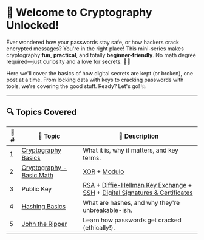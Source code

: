 # 🧠 Welcome to Cryptography Unlocked!

Ever wondered how your passwords stay safe, or how hackers crack encrypted messages? You're in the right place! This mini-series makes cryptography **fun**, **practical**, and totally **beginner-friendly**. No math degree required—just curiosity and a love for secrets. 🕵️‍♂️

Here we'll cover the basics of how digital secrets are kept (or broken), one post at a time. From locking data with keys to cracking passwords with tools, we're covering the good stuff. Ready? Let's go! 💥

---

## 🔍 Topics Covered

| 🔢 # | 🔐 Topic              | 📝 Description                                  |
|-----|------------------------|-----------------------------------------------|
| 1   | [Cryptography Basics](https://github.com/Dee-Techie/Cybersecurity-Portfolio/blob/main/Write-Ups/Cryptography_Basics.md) | What it is, why it matters, and key terms.     |
| 2   | [Cryptography - Basic Math](https://github.com/Dee-Techie/Cybersecurity-Portfolio/blob/main/Write-Ups/Crypto-Basic-Math.md)             | [XOR](https://github.com/Dee-Techie/Cybersecurity-Portfolio/blob/main/Write-Ups/Crypto-Basic-Math.md#-xor-exclusive-or-operation) + [Modulo](https://github.com/Dee-Techie/Cybersecurity-Portfolio/blob/main/Write-Ups/Crypto-Basic-Math.md#-modulo-operation) |
| 3   | Public Key           | [RSA](https://github.com/Dee-Techie/Cybersecurity-Portfolio/blob/main/Write-Ups/Public-Key-RSA.md) + [Diffie-Hellman Key Exchange](https://github.com/Dee-Techie/Cybersecurity-Portfolio/blob/main/Write-Ups/Diffie-Hellman-Key.md) + [SSH](https://github.com/Dee-Techie/Cybersecurity-Portfolio/blob/main/Write-Ups/SSH.md)  + [Digital Signatures & Certificates](https://github.com/Dee-Techie/Cybersecurity-Portfolio/blob/main/Write-Ups/Digital-signatures-certificates.md) |
| 4   | [Hashing Basics]()         | What are hashes, and why they're unbreakable-ish. |
| 5   | [John the Ripper]()        | Learn how passwords get cracked (ethically!). |
